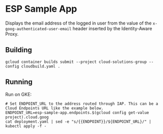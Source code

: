 # ESP Sample App

Displays the email address of the logged in user from the value of the `x-goog-authenticated-user-email` header inserted by the Identity-Aware Proxy.

## Building

```
gcloud container builds submit --project cloud-solutions-group --config cloudbuild.yaml .
```

## Running

Run on GKE:

```
# Set ENDPOINT_URL to the address routed through IAP. This can be a Cloud Endpoints URL like the example below.
ENDPOINT_URL=esp-sample-app.endpoints.$(gcloud config get-value project).cloud.goog
cat deployment.yaml | sed -e "s/{{ENDPOINT}}/${ENDPOINT_URL}/" | kubectl apply -f -
```